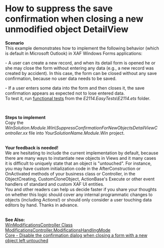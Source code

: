 # How to suppress the save confirmation when closing a new unmodified object DetailView


<p><strong>Scenario</strong><br> This example demonstrates how to implement the following behavior (which is default in Microsoft Outlook) in XAF Windows Forms applications:</p>
<p>- A user can create a new record, and when its detail form is opened he or she may close the form without entering any data (e.g., a new record was created by accident). In this case, the form can be closed without any save confirmation, because no user data needs to be saved.</p>
<p>- If a user enters some data into the form and then closes it, the save confirmation appears as expected not to lose entered data.<br>To test it, run <a href="http://documentation.devexpress.com/#Xaf/CustomDocument3206"><u>functional tests</u></a> from the <em>E2114.EasyTests\E2114.ets</em> folder.</p>
<p> </p>
<p><strong>Steps to implement</strong><br> Copy the <em>WinSolution.Module.Win\SuppressConfirmationForNewObjectsDetailViewController.xx</em> file into <em>YourSolutionName.Module.Win</em> project.</p>
<p><br><strong>Your feedback is needed!</strong><br>We are hesitating to include the current implementation by default, because there are many ways to instantiate new objects in Views and it many cases it is difficult to uniquely state that an object is "untouched". For instance, you may have custom initialization code in the AfterConstruction or OnActivated methods of your business class or Controller, in the ObjectCreating, CustomCloneObject, ActionBase's Execute or other event handlers of standard and custom XAF UI entities.<br>You and other readers can help us decide faster if you share your thoughts on whether this logic should cover any internal programmatic changes to objects (including Actions!) or should only consider a user touching data editors by hand. Thanks in advance. <br><br></p>
<p><strong>See Also:</strong><br> <a href="http://documentation.devexpress.com/#Xaf/clsDevExpressExpressAppWinSystemModuleWinModificationsControllertopic"><u>WinModificationsController Class</u></a><u><br> </u><a href="http://documentation.devexpress.com/#Xaf/DevExpressExpressAppSystemModuleModificationsController_ModificationsHandlingModetopic"><u>ModificationsController.ModificationsHandlingMode</u></a><u><br> </u><a href="https://www.devexpress.com/Support/Center/p/AS13212">Core - Disable the confirmation dialog when closing a form with a new object left untouched</a></p>

<br/>


